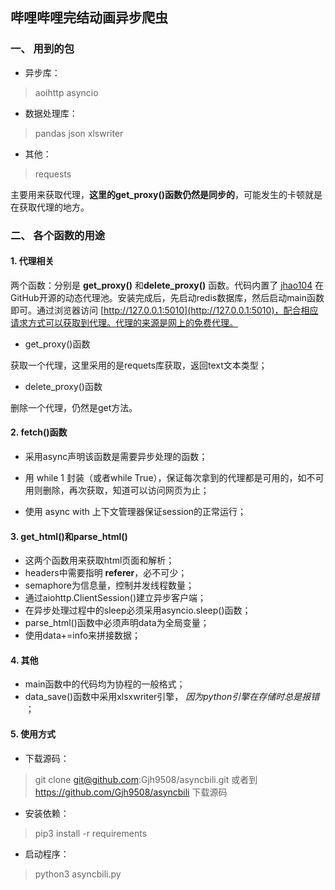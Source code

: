 ## 哔哩哔哩完结动画异步爬虫

### 一、 用到的包
- 异步库：
> aoihttp
> asyncio

- 数据处理库：
> pandas
> json
> xlswriter

- 其他：
> requests

主要用来获取代理，**这里的get_proxy()函数仍然是同步的**，可能发生的卡顿就是在获取代理的地方。

### 二、 各个函数的用途

#### 1. 代理相关

两个函数：分别是 **get_proxy()** 和**delete_proxy()** 函数。代码内置了 [jhao104](https://github.com/jhao104/proxy_pool) 在GitHub开源的动态代理池。安装完成后，先启动redis数据库，然后启动main函数即可。通过浏览器访问 [http://127.0.0.1:5010](http://127.0.0.1:5010)，配合相应请求方式可以获取到代理。代理的来源是网上的免费代理。

- get_proxy()函数

获取一个代理，这里采用的是requets库获取，返回text文本类型；

- delete_proxy()函数

删除一个代理，仍然是get方法。

#### 2. fetch()函数

- 采用async声明该函数是需要异步处理的函数；

- 用 while 1 封装（或者while True），保证每次拿到的代理都是可用的，如不可用则删除，再次获取，知道可以访问网页为止；
- 使用 async with 上下文管理器保证session的正常运行；

#### 3. get_html()和parse_html()

- 这两个函数用来获取html页面和解析；
- headers中需要指明 **referer**，必不可少；
- semaphore为信息量，控制并发线程数量；
- 通过aiohttp.ClientSession()建立异步客户端；
- 在异步处理过程中的sleep必须采用asyncio.sleep()函数；
- parse_html()函数中必须声明data为全局变量；
- 使用data+=info来拼接数据；

#### 4. 其他
- main函数中的代码均为协程的一般格式；
- data_save()函数中采用xlsxwriter引擎， *因为python引擎在存储时总是报错* ；

#### 5. 使用方式
- 下载源码：
> git clone git@github.com:Gjh9508/asyncbili.git
> 或者到 https://github.com/Gjh9508/asyncbili 下载源码
- 安装依赖：
> pip3 install -r requirements
- 启动程序：
> python3 asyncbili.py
